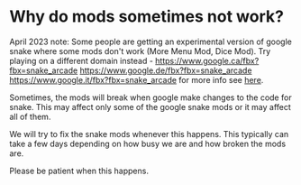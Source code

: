 # Why do mods sometimes not work?

April 2023 note: Some people are getting an experimental version of google snake where some mods don't work (More Menu Mod, Dice Mod). Try playing on a different domain instead - https://www.google.ca/fbx?fbx=snake_arcade https://www.google.de/fbx?fbx=snake_arcade https://www.google.it/fbx?fbx=snake_arcade for more info see [here](https://github.com/DarkSnakeGang/GoogleSnakeModLoader/blob/main/docs/different_version.md).

Sometimes, the mods will break when google make changes to the code for snake.
This may affect only some of the google snake mods or it may affect all of them.

We will try to fix the snake mods whenever this happens.
This typically can take a few days depending on how busy we are and how broken the mods are.

Please be patient when this happens.
